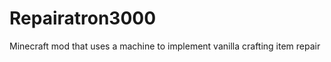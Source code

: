Repairatron3000
===============

Minecraft mod that uses a machine to implement vanilla crafting item repair
